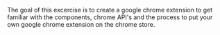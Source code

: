 The goal of this excercise is to create a google chrome extension to get familiar with the components, chrome API's and the process to put your own google chrome extension on the chrome store.